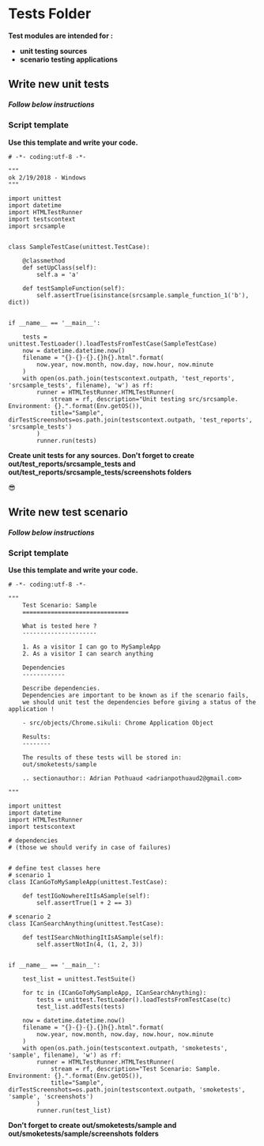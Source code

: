 Tests Folder
============

**Test modules are intended for :**
- **unit testing sources**
- **scenario testing applications**

Write new unit tests
--------------------

##### *Follow below instructions*

### Script template

**Use this template and write your code.**

    # -*- coding:utf-8 -*-

    """
    ok 2/19/2018 - Windows
    """

    import unittest
    import datetime
    import HTMLTestRunner
    import testscontext
    import srcsample


    class SampleTestCase(unittest.TestCase):

        @classmethod
        def setUpClass(self):
            self.a = 'a'

        def testSampleFunction(self):
            self.assertTrue(isinstance(srcsample.sample_function_1('b'), dict))


    if __name__ == '__main__':

        tests = unittest.TestLoader().loadTestsFromTestCase(SampleTestCase)
        now = datetime.datetime.now()
        filename = "{}-{}-{}.{}h{}.html".format(
            now.year, now.month, now.day, now.hour, now.minute
        )
        with open(os.path.join(testscontext.outpath, 'test_reports', 'srcsample_tests', filename), 'w') as rf:
            runner = HTMLTestRunner.HTMLTestRunner(
                stream = rf, description="Unit testing src/srcsample. Environment: {}.".format(Env.getOS()),
                title="Sample", dirTestScreenshots=os.path.join(testscontext.outpath, 'test_reports', 'srcsample_tests')
            )
            runner.run(tests)

**Create unit tests for any sources.**
**Don't forget to create out/test_reports/srcsample_tests and out/test_reports/srcsample_tests/screenshots folders**

:sunglasses:

Write new test scenario
-----------------------

##### *Follow below instructions*

### Script template

**Use this template and write your code.**

    # -*- coding:utf-8 -*-

    """
        Test Scenario: Sample
        ==============================

        What is tested here ?
        ---------------------

        1. As a visitor I can go to MySampleApp
        2. As a visitor I can search anything

        Dependencies
        ------------

        Describe dependencies.
        Dependencies are important to be known as if the scenario fails,
        we should unit test the dependencies before giving a status of the application !

        - src/objects/Chrome.sikuli: Chrome Application Object

        Results:
        --------

        The results of these tests will be stored in:
        out/smoketests/sample

        .. sectionauthor:: Adrian Pothuaud <adrianpothuaud2@gmail.com>

    """

    import unittest
    import datetime
    import HTMLTestRunner
    import testscontext

    # dependencies
    # (those we should verify in case of failures)


    # define test classes here
    # scenario 1
    class ICanGoToMySampleApp(unittest.TestCase):

        def testIGoNowhereItIsASample(self):
            self.assertTrue(1 + 2 == 3)

    # scenario 2
    class ICanSearchAnything(unittest.TestCase):

        def testISearchNothingItIsASample(self):
            self.assertNotIn(4, (1, 2, 3))


    if __name__ == '__main__':

        test_list = unittest.TestSuite()

        for tc in (ICanGoToMySampleApp, ICanSearchAnything):
            tests = unittest.TestLoader().loadTestsFromTestCase(tc)
            test_list.addTests(tests)

        now = datetime.datetime.now()
        filename = "{}-{}-{}.{}h{}.html".format(
            now.year, now.month, now.day, now.hour, now.minute
        )
        with open(os.path.join(testscontext.outpath, 'smoketests', 'sample', filename), 'w') as rf:
            runner = HTMLTestRunner.HTMLTestRunner(
                stream = rf, description="Test Scenario: Sample. Environment: {}.".format(Env.getOS()),
                title="Sample", dirTestScreenshots=os.path.join(testscontext.outpath, 'smoketests', 'sample', 'screenshots')
            )
            runner.run(test_list)

**Don't forget to create out/smoketests/sample and out/smoketests/sample/screenshots folders**
